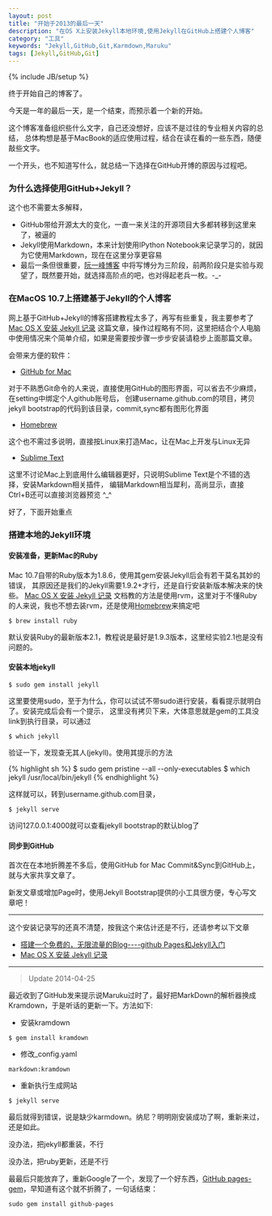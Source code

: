 ```yaml
---
layout: post
title: "开始于2013的最后一天"
description: "在OS X上安装Jekyll本地环境,使用Jekyll在GitHub上搭建个人博客"
category: "工具"
keywords: "Jekyll,GitHub,Git,Karmdown,Maruku"
tags: [Jekyll,GitHub,Git]
---
```

{% include JB/setup %}

终于开始自己的博客了。

今天是一年的最后一天，是一个结束，而预示着一个新的开始。

这个博客准备组织些什么文字，自己还没想好，应该不是过往的专业相关内容的总结，
总体构想是基于MacBook的适应使用过程，结合在读在看的一些东西，随便敲些文字。

一个开头，也不知道写什么，就总结一下选择在GitHub开博的原因与过程吧。

### 为什么选择使用GitHub+Jekyll？

这个也不需要太多解释，

- GitHub带给开源太大的变化，一直一来关注的开源项目大多都转移到这里来了，被逼的
- Jekyll使用Markdown，本来计划使用IPython Notebook来记录学习的，就因为它使用Markdown，现在在这里分享更容易
- 最后一条但很重要，[阮一峰博客](http://www.ruanyifeng.com/blog/2012/08/blogging_with_jekyll.html)
中将写博分为三阶段，前两阶段只是实验与观望了，既然要开始，就选择高阶点的吧，也对得起老兵一枚。-_-

### 在MacOS 10.7上搭建基于Jekyll的个人博客

网上基于GitHub+Jekyll的博客搭建教程太多了，再写有些重复，我主要参考了
[Mac OS X 安装 Jekyll 记录][]
这篇文章，操作过程略有不同，这里把结合个人电脑中使用情况来个简单介绍，如果是需要按步骤一步步安装请稳步上面那篇文章。

会带来方便的软件：

- [GitHub for Mac][]

对于不熟悉Git命令的人来说，直接使用GitHub的图形界面，可以省去不少麻烦，在setting中绑定个人github账号后，
创建username.github.com的项目，拷贝jekyll bootstrap的代码到该目录，commit,sync都有图形化界面

- [Homebrew][]

这个也不需过多说明，直接按Linux来打造Mac，让在Mac上开发与Linux无异

- [Sublime Text][]

这里不讨论Mac上到底用什么编辑器更好，只说明Sublime Text是个不错的选择，安装Markdown相关插件，
编辑Markdown相当犀利，高尚显示，直接Ctrl+B还可以直接浏览器预览 ^_^

好了，下面开始重点

### 搭建本地的Jekyll环境

#### 安装准备，更新Mac的Ruby

Mac 10.7自带的Ruby版本为1.8.6，使用其gem安装Jekyll后会有若干莫名其妙的错误，
其原因还是我们的Jekyll需要1.9.2+才行，还是自行安装新版本解决来的快些。
[Mac OS X 安装 Jekyll 记录][]
文档教的方法是使用rvm，这里对于不懂Ruby的人来说，我也不想去装rvm，还是使用[Homebrew][]来搞定吧

<code>$ brew install ruby</code>

默认安装Ruby的最新版本2.1，教程说是最好是1.9.3版本，这里经实验2.1也是没有问题的。

#### 安装本地jekyll

<code>$ sudo gem install jekyll</code>

这里要使用sudo，至于为什么，你可以试试不带sudo进行安装，看看提示就明白了。安装完成后会有一个提示，
这里没有拷贝下来，大体意思就是gem的工具没link到执行目录，可以通过

<code>$ which jekyll</code>

验证一下，发现查无其人(jekyll)。使用其提示的方法

{% highlight sh %}
$ sudo gem pristine --all --only-executables
$ which jekyll
/usr/local/bin/jekyll
{% endhighlight %}

这样就可以，转到username.github.com目录，

<code>$ jekyll serve</code>

访问127.0.0.1:4000就可以查看jekyll bootstrap的默认blog了

#### 同步到GitHub

首次在在本地折腾差不多后，使用GitHub for Mac Commit&Sync到GitHub上，就与大家共享文章了。

新发文章或增加Page时，使用Jekyll Bootstrap提供的小工具很方便，专心写文章吧！

***

这个安装记录写的还真不清楚，按我这个来估计还是不行，还请参考以下文章

* [搭建一个免费的，无限流量的Blog----github Pages和Jekyll入门](http://www.ruanyifeng.com/blog/2012/08/blogging_with_jekyll.html)
* [Mac OS X 安装 Jekyll 记录][]

***
>Update 2014-04-25

最近收到了GitHub发来提示说Maruku过时了，最好把MarkDown的解析器换成Kramdown，于是听话的更新一下。方法如下:

* 安装kramdown

`$ gem install kramdown`

* 修改_config.yaml

`markdown:kramdown`

* 重新执行生成网站

`$ jekyll serve`

最后就得到错误，说是缺少karmdown。纳尼？明明刚安装成功了啊，重新来过，还是如此。

没办法，把jekyll都重装，不行

没办法，把ruby更新，还是不行

最最后只能放弃了，重新Google了一个，发现了一个好东西，[GitHub pages-gem](https://github.com/github/pages-gem)，早知道有这个就不折腾了，一句话结束：

`sudo gem install github-pages`




[Homebrew]: http://brew.sh/
[GitHub for Mac]: http://mac.github.com/
[Sublime Text]: http://www.sublimetext.com/2
[Mac OS X 安装 Jekyll 记录]: http://www.chenzixin.com/program/2013/03/06/mac-jekyll-install-log/

